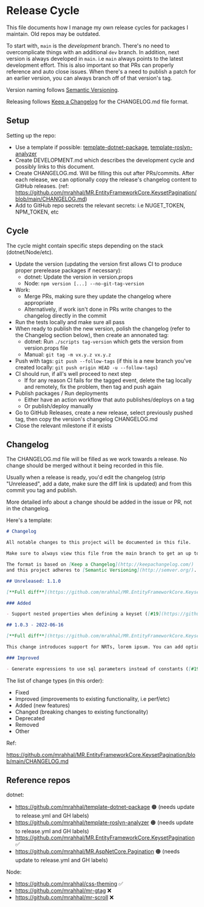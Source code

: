 # Release Cycle

This file documents how I manage my own release cycles for packages I maintain. Old repos may be outdated.

To start with, `main` is the _development_ branch. There's no need to overcomplicate things with an additional `dev` branch. In addition, next version is always developed in `main`. i.e `main` always points to the latest development effort. This is also important so that PRs can properly reference and auto close issues. When there's a need to publish a patch for an earlier version, you can always branch off of that version's tag.

Version naming follows [Semantic Versioning](https://semver.org/).

Releasing follows [Keep a Changelog](https://keepachangelog.com) for the CHANGELOG.md file format.

## Setup

Setting up the repo:

- Use a template if possible: [template-dotnet-package](https://github.com/mrahhal/template-dotnet-package), [template-roslyn-analyzer](https://github.com/mrahhal/template-roslyn-analyzer)
- Create DEVELOPMENT.md which describes the development cycle and possibly links to this document.
- Create CHANGELOG.md. Will be filling this out after PRs/commits. After each release, we can optionally copy the release's changelog content to GitHub releases. (ref: https://github.com/mrahhal/MR.EntityFrameworkCore.KeysetPagination/blob/main/CHANGELOG.md)
- Add to GitHub repo secrets the relevant secrets: i.e NUGET_TOKEN, NPM_TOKEN, etc

## Cycle

The cycle might contain specific steps depending on the stack (dotnet/Node/etc).

- Update the version (updating the version first allows CI to produce proper prerelease packages if necessary):
  - dotnet: Update the version in version.props
  - Node: `npm version [...] --no-git-tag-version`
- Work:
  - Merge PRs, making sure they update the changelog where appropriate
  - Alternatively, if work isn't done in PRs write changes to the changelog directly in the commit
- Run the tests locally and make sure all pass
- When ready to publish the new version, polish the changelog (refer to the Changelog section below), then create an annonated tag:
  - dotnet: Run `./scripts tag-version` which gets the version from version.props file
  - Manual: `git tag -m vx.y.z vx.y.z`
- Push with tags: `git push --follow-tags` (if this is a new branch you've created locally: `git push origin HEAD -u --follow-tags`)
- CI should run, if all's well proceed to next step
  - If for any reason CI fails for the tagged event, delete the tag locally and remotely, fix the problem, then tag and push again
- Publish packages / Run deployments
  - Either have an action workflow that auto publishes/deploys on a tag
  - Or publish/deploy manually
- Go to GitHub Releases, create a new release, select previously pushed tag, then copy the version's changelog CHANGELOG.md
- Close the relevant milestone if it exists

## Changelog

The CHANGELOG.md file will be filled as we work towards a release. No change should be merged without it being recorded in this file.

Usually when a release is ready, you'd edit the changelog (strip "Unreleased", add a date, make sure the diff link is updated) and from this commit you tag and publish.

More detailed info about a change should be added in the issue or PR, not in the changelog.

Here's a template:

```md
# Changelog

All notable changes to this project will be documented in this file.

Make sure to always view this file from the main branch to get an up to date changelog.

The format is based on [Keep a Changelog](http://keepachangelog.com/)
and this project adheres to [Semantic Versioning](http://semver.org/).

## Unreleased: 1.1.0

[**Full diff**](https://github.com/mrahhal/MR.EntityFrameworkCore.KeysetPagination/compare/v1.0.3...HEAD)

### Added

- Support nested properties when defining a keyset ([#19](https://github.com/mrahhal/MR.EntityFrameworkCore.KeysetPagination/pull/23) by [@mrahhal](https://github.com/mrahhal))

## 1.0.3 - 2022-06-16

[**Full diff**](https://github.com/mrahhal/MR.EntityFrameworkCore.KeysetPagination/compare/v1.0.2...v1.0.3)

This change introduces support for NRTs, lorem ipsum. You can add optional general text here.

### Improved

- Generate expressions to use sql parameters instead of constants ([#19](https://github.com/mrahhal/MR.EntityFrameworkCore.KeysetPagination/issues/19) by [@mrahhal](https://github.com/mrahhal))
```

The list of change types (in this order):

- Fixed
- Improved (improvements to existing functionality, i.e perf/etc)
- Added (new features)
- Changed (breaking changes to existing functionality)
- Deprecated
- Removed
- Other

Ref:

https://github.com/mrahhal/MR.EntityFrameworkCore.KeysetPagination/blob/main/CHANGELOG.md

## Reference repos

dotnet:

- https://github.com/mrahhal/template-dotnet-package 🟠 (needs update to release.yml and GH labels)
- https://github.com/mrahhal/template-roslyn-analyzer 🟠 (needs update to release.yml and GH labels)
- https://github.com/mrahhal/MR.EntityFrameworkCore.KeysetPagination ✅
- https://github.com/mrahhal/MR.AspNetCore.Pagination 🟠 (needs update to release.yml and GH labels)

Node:

- https://github.com/mrahhal/css-theming ✅
- https://github.com/mrahhal/mr-gtag ❌
- https://github.com/mrahhal/mr-scroll ❌
